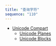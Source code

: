 ```yaml
---
title: "查询字符"
sequence: "110"
---
```


- [Unicode Compart](https://www.compart.com/en/unicode/)
    - [Unicode Planes](https://www.compart.com/en/unicode/plane)
    - [Unicode Blocks](https://www.compart.com/en/unicode/block)
